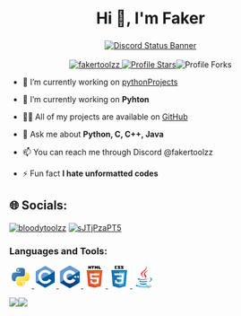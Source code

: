 <h1 align="center">Hi 👋, I'm Faker</h1>
<h3 align="center">  </h3>


<p align="center"> 
<a href="https://discord.com/users/1182703755129520231">
  <img src=https://discord.c99.nl/widget/theme-2/1182703755129520231.png alt="Discord Status Banner"><br><br>
<img src="https://komarev.com/ghpvc/?username=wingstoolzz&label=Profile%20views&color=5c12df&style=flat" alt="fakertoolzz" />
<img src="https://img.shields.io/badge/dynamic/json?&label=Total%20Stars&color=5c12df&style=flat&style=for-the-badge&query=%24.stars&url=https://api.github-star-counter.workers.dev/user/fakertoolzz" alt="Profile Stars"></a><img src="https://img.shields.io/badge/dynamic/json?&label=Total%20Forks&color=5c12df&style=flat&style=for-the-badge&query=%24.forks&url=https://api.github-star-counter.workers.dev/user/fakertoolzz" alt="Profile Forks"></a>





- 🔭 I’m currently working on [pythonProjects](https://github.com/FakerToolzz/pythonProject?tab=repositories)

- 🌱 I’m currently working on **Pyhton**

- 👨‍💻 All of my projects are available on [GitHub](https://github.com/FakerToolzz?tab=repositories)

- 💬 Ask me about **Python, C, C++, Java**

- 📫 You can reach me through Discord @fakertoolzz

- ⚡ Fun fact **I hate unformatted codes**

## 🌐 Socials:
<a href="https://www.youtube.com/c/FakerToolzz" target="blank"><img align="center" src="https://raw.githubusercontent.com/rahuldkjain/github-profile-readme-generator/master/src/images/icons/Social/youtube.svg" alt="bloodytoolzz" height="30" width="40" /></a>
<a href="https://discord.gg/tBfGn9bs" target="blank"><img align="center" src="https://raw.githubusercontent.com/rahuldkjain/github-profile-readme-generator/master/src/images/icons/Social/discord.svg" alt="sJTjPzaPT5" height="30" width="40" /></a>
</p>


<h3 align="left">Languages and Tools:</h3>
<p align="left">
  <a href="https://www.python.org" target="_blank" rel="noreferrer">
    <img src="https://raw.githubusercontent.com/devicons/devicon/master/icons/python/python-original.svg" alt="python" width="40" height="40"/>
  </a>
  <a href="https://en.wikipedia.org/wiki/C_(programming_language)" target="_blank" rel="noreferrer">
    <img src="https://raw.githubusercontent.com/devicons/devicon/master/icons/c/c-original.svg" alt="c" width="40" height="40"/>
  </a>
  <a href="https://en.wikipedia.org/wiki/C%2B%2B" target="_blank" rel="noreferrer">
    <img src="https://raw.githubusercontent.com/devicons/devicon/master/icons/cplusplus/cplusplus-original.svg" alt="cplusplus" width="40" height="40"/>
  </a>
  <a href="https://www.w3.org/html/" target="_blank" rel="noreferrer">
    <img src="https://raw.githubusercontent.com/devicons/devicon/master/icons/html5/html5-original-wordmark.svg" alt="html5" width="40" height="40"/>
  </a>
  <a href="https://www.w3schools.com/css/" target="_blank" rel="noreferrer">
    <img src="https://raw.githubusercontent.com/devicons/devicon/master/icons/css3/css3-original-wordmark.svg" alt="css3" width="40" height="40"/>
  </a>
  <a href="https://www.java.com" target="_blank" rel="noreferrer">
    <img src="https://raw.githubusercontent.com/devicons/devicon/master/icons/java/java-original.svg" alt="java" width="40" height="40"/>
  </a>
</p>



<div>
<a href="https://github-readme-stats.vercel.app/api?username=FakerToolzz&theme=tokyonight">
  <img  align="left" src="https://github-readme-stats.vercel.app/api?username=FakerToolzz&count_private=true&show_icons=true&theme=tokyonight" />
</a>
<a href="https://github-readme-stats.vercel.app/api/top-langs/?username=FakerToolzz&hide=php&theme=tokyonight">
  <img align="left" src="https://github-readme-stats.vercel.app/api/top-langs/?username=FakerToolzz&hide=php&theme=tokyonight" />
</a>
</div>


